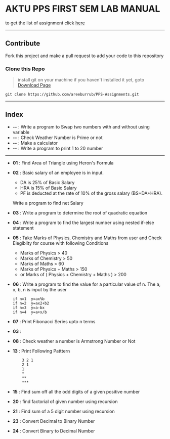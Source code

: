 # AKTU PPS FIRST SEM LAB MANUAL
to get the list of assignment click [here](PPS%20ASSIGNMENT.pdf)

<hr>

## Contribute
Fork this project and make a pull request to add your code to this repository


### Clone this Repo
> install git on your machine if you haven't installed it yet, goto [Download Page](https://git-scm.com/downloads)
```shell
git clone https://github.com/areeburrub/PPS-Assignments.git
```

<hr>

## Index

- **--** : Write a program to Swap two numbers with and without using variable
- **--** : Check Weather Number is Prime or not
- **--** : Make a calculator
- **--** : Write a program to print 1 to 20 number
---
- **01** : Find Area of Triangle using Heron's Formula
- **02** :  Basic salary of an employee is in input.
  - DA is 25% of Basic Salary
  - HRA is 15% of Basic Salary
  - PF is deducted at the rate of 10% of the gross salary (BS+DA+HRA).
  
  Write a program to find net Salary 
- **03** : Write a program to determine the root of quadratic equation
- **04** : Write a program to find the largest number using nested if-else statement
- **05** : Take Marks of Physics, Chemistry and Maths from user and Check Elegiblity for course with following Conditions
  - Marks of Physics > 40
  - Marks of Chemistry > 50
  - Marks of Maths > 60
  - Marks of Physics + Maths > 150
  - or Marks of ( Physics + Chemistry + Maths ) > 200
- **06** : Write a program to find the value for a particular value of n. The a, x, b, n is input by the user

    ```
    if n=1  y=ax%b
    if n=2  y=ax2+b2
    if n=3  y=a-bx
    if n=4  y=a+x/b
    ```

- **07** : Print Fibonacci Series upto n terms
- **03** : 
- **08** : Check weather a number is Armstrong Number or Not
- **13** : Print Following Patttern
    
          3 2 1
          2 1
          1
          * 
          **
          ***
- **15** : Find sum off all the odd digits of a given positive number
- **20** : find factorial of given number using recursion
- **21** : Find sum of a 5 digit number using recursion
- **23** : Convert Decimal to Binary Number
- **24** : Convert Binary to Decimal Number
